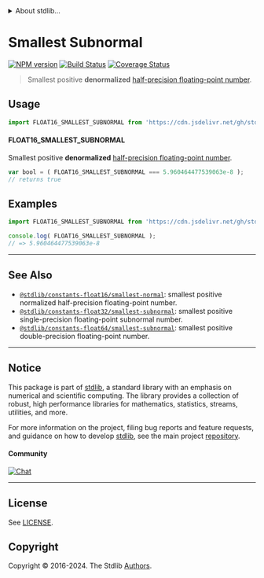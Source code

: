 <!--

@license Apache-2.0

Copyright (c) 2018 The Stdlib Authors.

Licensed under the Apache License, Version 2.0 (the "License");
you may not use this file except in compliance with the License.
You may obtain a copy of the License at

   http://www.apache.org/licenses/LICENSE-2.0

Unless required by applicable law or agreed to in writing, software
distributed under the License is distributed on an "AS IS" BASIS,
WITHOUT WARRANTIES OR CONDITIONS OF ANY KIND, either express or implied.
See the License for the specific language governing permissions and
limitations under the License.

-->


<details>
  <summary>
    About stdlib...
  </summary>
  <p>We believe in a future in which the web is a preferred environment for numerical computation. To help realize this future, we've built stdlib. stdlib is a standard library, with an emphasis on numerical and scientific computation, written in JavaScript (and C) for execution in browsers and in Node.js.</p>
  <p>The library is fully decomposable, being architected in such a way that you can swap out and mix and match APIs and functionality to cater to your exact preferences and use cases.</p>
  <p>When you use stdlib, you can be absolutely certain that you are using the most thorough, rigorous, well-written, studied, documented, tested, measured, and high-quality code out there.</p>
  <p>To join us in bringing numerical computing to the web, get started by checking us out on <a href="https://github.com/stdlib-js/stdlib">GitHub</a>, and please consider <a href="https://opencollective.com/stdlib">financially supporting stdlib</a>. We greatly appreciate your continued support!</p>
</details>

# Smallest Subnormal

[![NPM version][npm-image]][npm-url] [![Build Status][test-image]][test-url] [![Coverage Status][coverage-image]][coverage-url] <!-- [![dependencies][dependencies-image]][dependencies-url] -->

> Smallest positive **denormalized** [half-precision floating-point number][half-precision-floating-point-format].



<section class="usage">

## Usage

<!-- eslint-disable id-length -->

```javascript
import FLOAT16_SMALLEST_SUBNORMAL from 'https://cdn.jsdelivr.net/gh/stdlib-js/constants-float16-smallest-subnormal@v0.2.2-deno/mod.js';
```

#### FLOAT16_SMALLEST_SUBNORMAL

Smallest positive **denormalized** [half-precision floating-point number][half-precision-floating-point-format].

<!-- eslint-disable id-length -->

```javascript
var bool = ( FLOAT16_SMALLEST_SUBNORMAL === 5.960464477539063e-8 );
// returns true
```

</section>

<!-- /.usage -->

<section class="examples">

## Examples

<!-- TODO: better example -->

<!-- eslint no-undef: "error" -->

<!-- eslint-disable id-length -->

```javascript
import FLOAT16_SMALLEST_SUBNORMAL from 'https://cdn.jsdelivr.net/gh/stdlib-js/constants-float16-smallest-subnormal@v0.2.2-deno/mod.js';

console.log( FLOAT16_SMALLEST_SUBNORMAL );
// => 5.960464477539063e-8
```

</section>

<!-- /.examples -->

<!-- Section for related `stdlib` packages. Do not manually edit this section, as it is automatically populated. -->

<section class="related">

* * *

## See Also

-   <span class="package-name">[`@stdlib/constants-float16/smallest-normal`][@stdlib/constants/float16/smallest-normal]</span><span class="delimiter">: </span><span class="description">smallest positive normalized half-precision floating-point number.</span>
-   <span class="package-name">[`@stdlib/constants-float32/smallest-subnormal`][@stdlib/constants/float32/smallest-subnormal]</span><span class="delimiter">: </span><span class="description">smallest positive single-precision floating-point subnormal number.</span>
-   <span class="package-name">[`@stdlib/constants-float64/smallest-subnormal`][@stdlib/constants/float64/smallest-subnormal]</span><span class="delimiter">: </span><span class="description">smallest positive double-precision floating-point number.</span>

</section>

<!-- /.related -->

<!-- Section for all links. Make sure to keep an empty line after the `section` element and another before the `/section` close. -->


<section class="main-repo" >

* * *

## Notice

This package is part of [stdlib][stdlib], a standard library with an emphasis on numerical and scientific computing. The library provides a collection of robust, high performance libraries for mathematics, statistics, streams, utilities, and more.

For more information on the project, filing bug reports and feature requests, and guidance on how to develop [stdlib][stdlib], see the main project [repository][stdlib].

#### Community

[![Chat][chat-image]][chat-url]

---

## License

See [LICENSE][stdlib-license].


## Copyright

Copyright &copy; 2016-2024. The Stdlib [Authors][stdlib-authors].

</section>

<!-- /.stdlib -->

<!-- Section for all links. Make sure to keep an empty line after the `section` element and another before the `/section` close. -->

<section class="links">

[npm-image]: http://img.shields.io/npm/v/@stdlib/constants-float16-smallest-subnormal.svg
[npm-url]: https://npmjs.org/package/@stdlib/constants-float16-smallest-subnormal

[test-image]: https://github.com/stdlib-js/constants-float16-smallest-subnormal/actions/workflows/test.yml/badge.svg?branch=v0.2.2
[test-url]: https://github.com/stdlib-js/constants-float16-smallest-subnormal/actions/workflows/test.yml?query=branch:v0.2.2

[coverage-image]: https://img.shields.io/codecov/c/github/stdlib-js/constants-float16-smallest-subnormal/main.svg
[coverage-url]: https://codecov.io/github/stdlib-js/constants-float16-smallest-subnormal?branch=main

<!--

[dependencies-image]: https://img.shields.io/david/stdlib-js/constants-float16-smallest-subnormal.svg
[dependencies-url]: https://david-dm.org/stdlib-js/constants-float16-smallest-subnormal/main

-->

[chat-image]: https://img.shields.io/gitter/room/stdlib-js/stdlib.svg
[chat-url]: https://app.gitter.im/#/room/#stdlib-js_stdlib:gitter.im

[stdlib]: https://github.com/stdlib-js/stdlib

[stdlib-authors]: https://github.com/stdlib-js/stdlib/graphs/contributors

[umd]: https://github.com/umdjs/umd
[es-module]: https://developer.mozilla.org/en-US/docs/Web/JavaScript/Guide/Modules

[deno-url]: https://github.com/stdlib-js/constants-float16-smallest-subnormal/tree/deno
[deno-readme]: https://github.com/stdlib-js/constants-float16-smallest-subnormal/blob/deno/README.md
[umd-url]: https://github.com/stdlib-js/constants-float16-smallest-subnormal/tree/umd
[umd-readme]: https://github.com/stdlib-js/constants-float16-smallest-subnormal/blob/umd/README.md
[esm-url]: https://github.com/stdlib-js/constants-float16-smallest-subnormal/tree/esm
[esm-readme]: https://github.com/stdlib-js/constants-float16-smallest-subnormal/blob/esm/README.md
[branches-url]: https://github.com/stdlib-js/constants-float16-smallest-subnormal/blob/main/branches.md

[stdlib-license]: https://raw.githubusercontent.com/stdlib-js/constants-float16-smallest-subnormal/main/LICENSE

[half-precision-floating-point-format]: https://en.wikipedia.org/wiki/Half-precision_floating-point_format

<!-- <related-links> -->

[@stdlib/constants/float16/smallest-normal]: https://github.com/stdlib-js/constants-float16-smallest-normal/tree/deno

[@stdlib/constants/float32/smallest-subnormal]: https://github.com/stdlib-js/constants-float32-smallest-subnormal/tree/deno

[@stdlib/constants/float64/smallest-subnormal]: https://github.com/stdlib-js/constants-float64-smallest-subnormal/tree/deno

<!-- </related-links> -->

</section>

<!-- /.links -->
